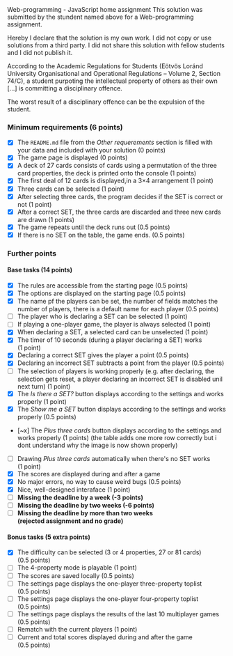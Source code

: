 <Erblina Jakupi>
<HIGO5T>
Web-programming - JavaScript home assignment
This solution was submitted by the stundent named above for a Web-programming assignment.

Hereby I declare that the solution is my own work. I did not copy or use solutions from a third party. I did not share this solution with fellow students and I did not publish it. 

According to the Academic Regulations for Students (Eötvös Loránd University Organisational and Operational Regulations – Volume 2, Section 74/C), a student purpoting the intellectual property of others as their own [...] is committing a disciplinary offence.

The worst result of a disciplinary offence can be the expulsion of the student.

### Minimum requirements (6 points)
- [x] The `README.md` file from the *Other requerements* section is filled with your data and included with your solution (0&nbsp;points)
- [x] The game page is displayed (0&nbsp;points)
- [x] A deck of 27 cards consists of cards using a permutation of the three card properties, the deck is printed onto the console (1&nbsp;points)
- [x] The first deal of 12 cards is displayed,in a 3×4 arrangement (1&nbsp;point)
- [x] Three cards can be selected (1&nbsp;point)
- [x] After selecting three cards, the program decides if the SET is correct or not (1&nbsp;point)
- [x] After a correct SET, the three cards are discarded and three new cards are drawn (1&nbsp;points)
- [x] The game repeats until the deck runs out (0.5&nbsp;points)
- [x] If there is no SET on the table, the game ends. (0.5&nbsp;points)

### Further points
#### Base tasks (14 points)
- [x] The rules are accessible from the starting page (0.5&nbsp;points)
- [x] The options are displayed on the starting page (0.5&nbsp;points)
- [x] The name pf the players can be set, the number of fields matches the number of players, there is a default name for each player (0.5&nbsp;points)
- [ ] The player who is declaring a SET can be selected (1&nbsp;point)
- [ ] If playing a one-player game, the player is always selected (1&nbsp;point)
- [x] When declaring a SET, a selected card can be unselected (1&nbsp;point)
- [x] The timer of 10 seconds (during a player declaring a SET) works (1&nbsp;point)
- [x] Declaring a correct SET gives the player a point (0.5&nbsp;points) 
- [x] Declaring an incorrect SET subtracts a point from the player (0.5&nbsp;points)
- [ ] The selection of players is working properly (e.g. after declaring, the selection gets reset, a player declaring an incorrect SET is disabled unil next turn) (1&nbsp;point)
- [x] The *Is there a SET?* button displays according to the settings and works properly (1&nbsp;point)
- [x] The *Show me a SET* button displays according to the settings and works properly (0.5&nbsp;points)
- [~x] The *Plus three cards* button displays according to the settings and works properly (1&nbsp;points)
		(the table adds one more row correctly but i dont understand why the image is now shown properly)
- [ ] Drawing *Plus three cards* automatically when there's no SET works (1&nbsp;point)
- [x] The scores are displayed during and after a game 
- [x] No major errors, no way to cause weird bugs (0.5&nbsp;points)
- [x] Nice, well-designed interaface (1&nbsp;point)
- [ ] **Missing the deadline by a week (-3&nbsp;points)**
- [ ] **Missing the deadline by two weeks (-6&nbsp;points)**
- [ ] **Missing the deadline by more than two weeks (rejected&nbsp;assignment&nbsp;and&nbsp;no&nbsp;grade)**

#### Bonus tasks (5 extra points)
- [x] The difficulty can be selected (3 or 4 properties, 27 or 81 cards) (0.5&nbsp;points)
- [ ] The 4-property mode is playable (1&nbsp;point)
- [ ] The scores are saved locally (0.5&nbsp;points)
- [ ] The settings page displays the one-player three-property toplist (0.5&nbsp;points)
- [ ] The settings page displays the one-player four-property toplist (0.5&nbsp;points)
- [ ] The settings page displays the results of the last 10 multiplayer games (0.5&nbsp;points)
- [ ] Rematch with the current players (1&nbsp;point)
- [ ] Current and total scores displayed during and after the game (0.5&nbsp;points)